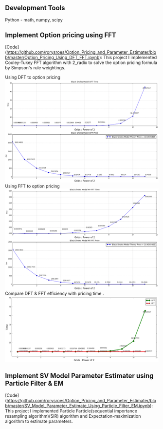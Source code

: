 
## Development Tools

Python - math, numpy, scipy

## Implement Option pricing using FFT

[Code] (https://github.com/rorysroes/Option_Pricing_and_Parameter_Estimater/blob/master/Option_Pricing_Using_DFT_FFT.ipynb):
This project I implemented Cooley-Tukey FFT algorithm with 2_radix to solve the option pricing formula by Simpson's rule weightings.

Using DFT to option pricing
 <img src="./Img/DFT.png" width="650">
Using FFT to option pricing
 <img src="./Img/FFT.png" width="650">
Compare DFT & FFT efficiency with pricing time .
 <img src="./Img/Compa.png" width="650">


## Implement SV Model Parameter Estimater using Particle Filter &amp; EM

[Code] (https://github.com/rorysroes/Option_Pricing_and_Parameter_Estimater/blob/master/SV_Model_Parameter_Estimate_Using_Particle_Filter_EM.ipynb):
This project I implemented Particle Farticle(sequential importance resampling algorithm)(SIR) algorithm and Expectation-maximization algorithm to estimate parameters.
